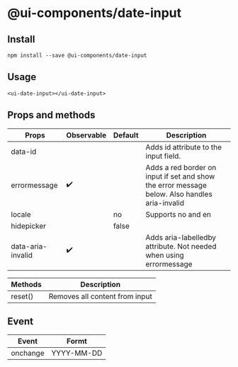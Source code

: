 # @ui-components/date-input

## Install

```
npm install --save @ui-components/date-input
```

## Usage

```
<ui-date-input></ui-date-input>
```

## Props and methods

| Props             | Observable         | Default | Description                                                                                   |
| ----------------- | ------------------ | ------- | --------------------------------------------------------------------------------------------- |
| data-id           |                    |         | Adds id attribute to the input field.                                                         |
| errormessage      | :heavy_check_mark: |         | Adds a red border on input if set and show the error message below. Also handles aria-invalid |
| locale            |                    | no      | Supports no and en                                                                            |
| hidepicker        |                    | false   |                                                                                               |
| data-aria-invalid | :heavy_check_mark: |         | Adds aria-labelledby attribute. Not needed when using errormessage                            |

| Methods | Description                    |
| ------- | ------------------------------ |
| reset() | Removes all content from input |

## Event

| Event    | Formt      |
| -------- | ---------- |
| onchange | YYYY-MM-DD |
